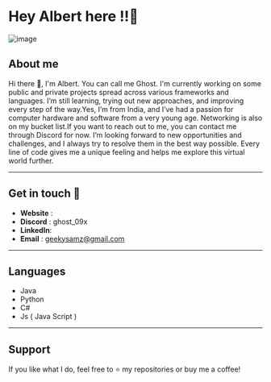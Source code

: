 # Hey Albert here !!👋

![image]((https://www.bing.com/images/search?view=detailV2&ccid=7ESQ%2bAkh&id=465350CB7EB2DAD513EAF3C0CD8592FBBFFC0567&thid=OIP.7ESQ-AkhOIy2dYcaKE4fEwHaEo&mediaurl=https%3a%2f%2fwallpapertag.com%2fwallpaper%2ffull%2f3%2f9%2fb%2f667865-awesome-anime-backgrounds-2560x1600-download.jpg&exph=1600&expw=2560&q=anime+background&simid=608037503174194316&FORM=IRPRST&ck=3AEE76840E2EF36A3A210F4EE40AFF64&selectedIndex=30&itb=0))

## About me

Hi there 👋, I'm Albert. You can call me Ghost. I'm currently working on some public and private projects spread across various frameworks and languages. I’m still learning, trying out new approaches, and improving every step of the way.Yes, I’m from India, and I’ve had a passion for computer hardware and software from a very young age. Networking is also on my bucket list.If you want to reach out to me, you can contact me through Discord for now. I’m looking forward to new opportunities and challenges, and I always try to resolve them in the best way possible. Every line of code gives me a unique feeling and helps me explore this virtual world further.

---

## Get in touch 🤝

- **Website** : 
- **Discord** : ghost_09x
- **LinkedIn**:
- **Email**   : geekysamz@gmail.com

---

## **Languages**
- Java
- Python
- C#
- Js ( Java Script )
  
---

## Support

If you like what I do, feel free to ⭐️ my repositories or buy me a coffee! 

